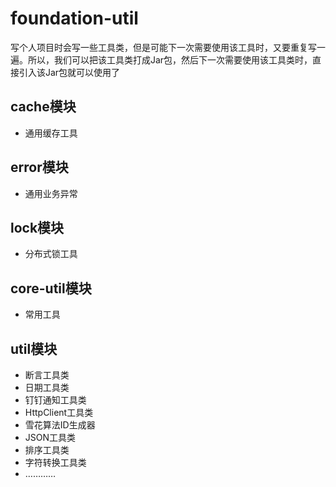 # foundation-util

写个人项目时会写一些工具类，但是可能下一次需要使用该工具时，又要重复写一遍。所以，我们可以把该工具类打成Jar包，然后下一次需要使用该工具类时，直接引入该Jar包就可以使用了

## cache模块
* 通用缓存工具

## error模块
* 通用业务异常

## lock模块
* 分布式锁工具

## core-util模块
* 常用工具

## util模块

* 断言工具类
* 日期工具类
* 钉钉通知工具类
* HttpClient工具类
* 雪花算法ID生成器
* JSON工具类
* 排序工具类
* 字符转换工具类
* …………